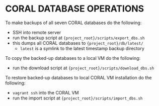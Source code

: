 # CORAL DATABASE OPERATIONS

To make backups of all seven CORAL databases do the following:

- SSH into remote server
- run the backup script at `{project_root}/scripts/export_dbs.sh`
- this dumps all CORAL databases to `{project_root}/db/latest/`
  - `latest` is a symlink to the latest timestamp backup directory

To copy the backed-up databases to a local VM do the following:

- run the download script at `{project_root}/scripts/download_dbs.sh`

To restore backed-up databases to local CORAL VM installation do the following:

- `vagrant ssh` into the CORAL VM
- run the import script at `{project_root}/scripts/import_dbs.sh`
